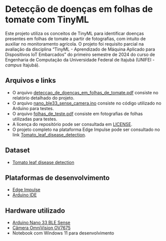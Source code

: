 # Detecção de doenças em folhas de tomate com TinyML
Este projeto utiliza os conceitos de TinyML para identificar doenças presentes em folhas de tomate a partir de fotografias, com intuito de auxiliar no monitoramento agrícola. O projeto foi requisito parcial na avaliação da disciplina “TinyML - Aprendizado de Máquina Aplicado para Dispositivos IoT Embarcados” do primeiro semestre de 2024 do curso de Engenharia de Computação da Universidade Federal de Itajubá (UNIFEI - _campus_ Itajubá).

## Arquivos e links
* O arquivo [deteccao_de_doencas_em_folhas_de_tomate.pdf](./deteccao_de_doencas_em_folhas_de_tomate.pdf) consiste no relatório detalhado do projeto.
* O arquivo [nano_ble33_sense_camera.ino](./nano_ble33_sense_camera.ino) consiste no código utilizado no Arduino para testes.
* O arquivo [folhas_de_teste.pdf](./folhas_de_teste.pdf) consiste em fotografias de folhas utilizadas para testes.
* A licença do repositório pode ser consultada em [LICENSE](./LICENSE).
* O projeto completo na plataforma Edge Impulse pode ser consultado no link [Tomato_leaf_disease_detection](https://studio.edgeimpulse.com/public/439395/live).

## Dataset
* [Tomato leaf disease detection](https://www.kaggle.com/datasets/kaustubhb999/tomatoleaf/data)

## Plataformas de desenvolvimento
* [Edge Impulse](https://edgeimpulse.com/)
* [Arduino IDE](https://www.arduino.cc/en/software)

## Hardware utilizado
* [Arduino Nano 33 BLE Sense](https://docs.arduino.cc/resources/datasheets/ABX00031-datasheet.pdf)
* [Câmera OmniVision OV7675](https://www.ovt.com/products/ov7675/)
* Notebook com Windows 11 para desenvolvimento
